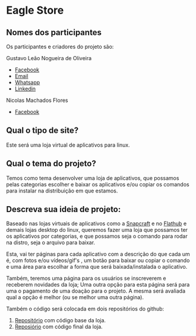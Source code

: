 # Eagle Store

## Nomes dos participantes
Os participantes e criadores do projeto são:

Gustavo Leão Nogueira de Oliveira

- [Facebook](https://www.facebook.com/gustavo.leao.716)
- [Email](mailto:gustavo.leao.nogueira.2017@gmail.com)
- [Whatsapp](https://wa.me/55051985309446)
- [Linkedin](https://www.linkedin.com/in/gustavo-le%C3%A3o-nogueira-de-oliveira-576199b5/)

Nicolas Machados Flores

- [Facebook](https://www.facebook.com/nicolas.flores.75)


## Qual o tipo de site?
Este será uma loja virtual de aplicativos  para linux.

## Qual o tema do projeto?
Temos como tema desenvolver uma loja de aplicativos, que possamos pelas categorias escolher e baixar os  aplicativos e/ou copiar os comandos para instalar na distribuição em que estamos.

## Descreva sua ideia de projeto:
Baseado nas lojas virtuais de aplicativos como a [Snapcraft](https://snapcraft.io/store) e no [Flathub](https://flathub.org/apps) e demais lojas desktop do linux, queremos fazer uma loja que possamos ter os aplicativos por categorias, e que possamos seja o comando para rodar na distro, seja o arquivo para baixar.

Esta, vai ter páginas para cada aplicativo com a descrição do que cada um é, com fotos e/ou vídeos/gif's , um botão para baixar ou copiar o comando e uma área para escolhar a forma que será baixada/instalada o aplicativo.

Também, teremos uma página para os usuários se inscreverem e receberem novidades da loja; Uma outra opção para esta página será para uma o pagamento de uma doação para o projeto. A mesma será avaliada qual a opção é melhor (ou se melhor uma outra página).

Também o código será colocada em dois repositórios do github:

1. [Repositório](https://github.com/hello-cruel-world-web-site/eagle-store-dev) com código base da loja.
2. [Reposiório](https://github.com/hello-cruel-world-web-site/eagle-linux) com código final da loja.
